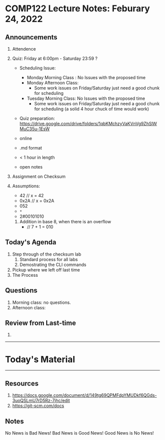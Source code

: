 # COMP122 Lecture Notes: Feburary 24, 2022

## Announcements
  1. Attendence
  1. Quiz:  Friday at 6:00pm - Saturday 23:59 ?
     - Scheduling Issue:
       - Monday Morning Class : No Issues with the proposed time
       - Monday Afternoon Class: 
           * Some work issues on Friday/Saturday just need a good chunk for scheduling
       - Tuesday Morning Class:  No Issues with the proposed time
           * Some work issues on Friday/Saturday just need a good chunk for scheduling  (a solid 4 hour chuck of time would work)

     - Quiz preparation: https://drive.google.com/drive/folders/1qbKMchzyVaKVnVg9ZhSlWMuC35u-1EsW
  	 - online
  	 - .md format
  	 - < 1 hour in length
  	 - open notes

  1. Assignment on Checksum

  1. Assumptions:
     -  42    // x = 42
     -  0x2A  // x = 0x2A
     -  052 
     -  ``*``
     -  2#00101010
     1. Addition in base 8, when there is an overflow
        - // 7 + 1 = 010  

## Today's Agenda
  1. Step through of the checksum lab
	  1. Standard process for all labs
	  1. Demostrating the CLI commands
  1. Pickup where we left off last time
  1. The Process

## Questions
  1. Morning class: no questions.
  1. Afternoon class: 

## Review from Last-time
  1. 

---
# Today's Material


---
## Resources
  1. https://docs.google.com/document/d/149tg69QPMFdpYMUDkf6QGds-3uoQSLmU7rD5Rz-7jhc/edit
  1. https://git-scm.com/docs

## Notes


No News is Bad News!
   Bad News is Good News!
       Good News is No News!

